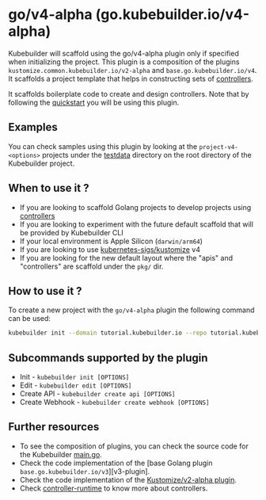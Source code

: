 # go/v4-alpha (go.kubebuilder.io/v4-alpha)

Kubebuilder will scaffold using the go/v4-alpha plugin only if specified when initializing the project. 
This plugin is a composition of the plugins ` kustomize.common.kubebuilder.io/v2-alpha` and `base.go.kubebuilder.io/v4`. 
It scaffolds a project template that helps in constructing sets of [controllers][controller-runtime]. 

It scaffolds boilerplate code to create and design controllers. 
Note that by following the [quickstart][quickstart] you will be using this plugin.
<aside class="note">

<h1>Examples</h1>

You can check samples using this plugin by looking at the `project-v4-<options>` projects 
under the [testdata][testdata] directory on the root directory of the Kubebuilder project.

</aside>

## When to use it ?

- If you are looking to scaffold Golang projects to develop projects using [controllers][controller-runtime]
- If you are looking to experiment with the future default scaffold that will be provided by Kubebuilder CLI
- If your local environment is Apple Silicon (`darwin/arm64`)
- If you are looking to use [kubernetes-sigs/kustomize][kustomize] v4
- If you are looking for the new default layout where the "apis" and "controllers" are scaffold under the `pkg/` dir.

## How to use it ?

To create a new project with the `go/v4-alpha` plugin the following command can be used:

```sh
kubebuilder init --domain tutorial.kubebuilder.io --repo tutorial.kubebuilder.io/project --plugins=go/v4-alpha
```

## Subcommands supported by the plugin

-  Init -  `kubebuilder init [OPTIONS]`
-  Edit -  `kubebuilder edit [OPTIONS]`
-  Create API -  `kubebuilder create api [OPTIONS]`
-  Create Webhook - `kubebuilder create webhook [OPTIONS]`

## Further resources

- To see the composition of plugins, you can check the source code for the Kubebuilder [main.go][plugins-main].
- Check the code implementation of the [base Golang plugin `base.go.kubebuilder.io/v3`][v3-plugin].
- Check the code implementation of the [Kustomize/v2-alpha plugin][kustomize-plugin].
- Check [controller-runtime][controller-runtime] to know more about controllers.

[controller-runtime]: https://github.com/kubernetes-sigs/controller-runtime
[quickstart]: ../quick-start.md
[testdata]: https://github.com/kubernetes-sigs/kubebuilder/tree/master/testdata
[plugins-main]: https://github.com/kubernetes-sigs/kubebuilder/blob/master/cmd/main.go
[kustomize-plugin]: ../plugins/kustomize-v2-alpha.md
[kustomize]: https://github.com/kubernetes-sigs/kustomize